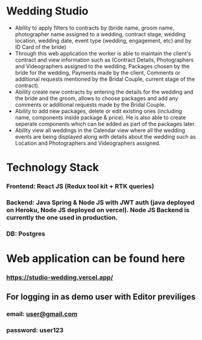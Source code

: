 # Wedding Studio
+ Ability to apply filters to contracts by (bride name, groom name, photographer name assigned to a wedding, contract stage, wedding location, wedding date, event type (wedding, engagement, etc) and by ID Card of the bride)
+ Through this web application the worker is able to maintain the client's contract and view information such as (Contract Details, Photographers and Videographers assigned to the wedding, Packages chosen by the bride for the wedding, Payments made by the client, Comments or additional requests mentioned by the Bridal Couple, current stage of the contract).
+ Ability create new contracts by entering the details for the wedding and the bride and the groom, allows to choose packages and add any comments or additional requests made by the Bridal Couple.
+ Ability to add new packages, delete or edit existing ones (including name, components inside package & price). He is also able to create seperate components which can be added as part of the packages later.
+ Ability view all weddings in the Calendar view where all the wedding events are being displayed along with details about the wedding such as Location and Photographers and Videographers assigned.

# Technology Stack
### Frontend: React JS (Redux tool kit + RTK queries)
### Backend: Java Spring & Node JS with JWT auth (java deployed on Heroku, Node JS deployed on vercel). Node JS Backend is currently the one used in production.
### DB: Postgres

# Web application can be found here 
### https://studio-wedding.vercel.app/
## For logging in as demo user with Editor previliges
### email: user@gmail.com
### password: user123
